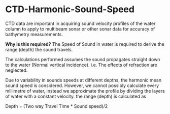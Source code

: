 # CTD-Harmonic-Sound-Speed

 CTD data are important in acquiring sound velocity profiles of the water column to apply to multibeam sonar or other sonar data for accuracy of bathymetry measurements.

**Why is this required?** 
 The Speed of Sound in water is required to derive the range (depth) the sound travels. 

 The calculations performed assumes the sound propagates straight down to the water (Normal vertical incidence). i.e. The effects of refraction are neglected.

 Due to variability in sounds speeds at different depths, the harmonic mean sound speed is considered. However, we cannot possibly calculate every millimetre of water, instead we approximate the profile by dividing the layers of water with a constant velocity. 
 the range (depth) is calculated as 

Depth = (Two way Travel Time * Sound speed)/2

 
